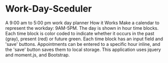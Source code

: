 # Work-Day-Sceduler
A 9:00 am to 5:00 pm work day planner
How it Works
Make a calendar to represent the workday: 9AM-5PM.
The day is shown in hour time blocks.
Each time block is color coded to indicate whether it occurs in the past (gray), present (red) or future green.
Each time block has an input field and 'save' buttons.
Appointments can be entered to a specific hour inline, and the 'save' button saves them to local storage.
This application uses jquery and moment.js, and Bootstrap.
